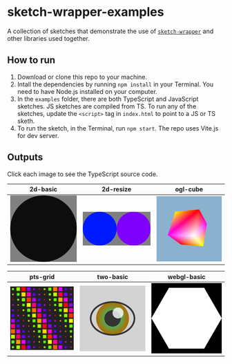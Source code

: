 # sketch-wrapper-examples

A collection of sketches that demonstrate the use of [`sketch-wrapper`](https://github.com/cdaein/sketch-wrapper) and other libraries used together.

## How to run

1. Download or clone this repo to your machine.
1. Intall the dependencies by running `npm install` in your Terminal. You need to have Node.js installed on your computer.
1. In the `examples` folder, there are both TypeScript and JavaScript sketches. JS sketches are compiled from TS. To run any of the sketches, update the `<script>` tag in `index.html` to point to a JS or TS sketh.
1. To run the sketch, in the Terminal, run `npm start`. The repo uses Vite.js for dev server.

## Outputs

Click each image to see the TypeScript source code.

|                           2d-basic                            |                            2d-resize                             |                           ogl-cube                            |
| :-----------------------------------------------------------: | :--------------------------------------------------------------: | :-----------------------------------------------------------: |
| [![2d basic](output/2d-basic.png)](./examples/ts/2d-basic.ts) | [![2d resize](output/2d-resize.png)](./examples/ts/2d-resize.ts) | [![ogl cube](output/ogl-cube.png)](./examples/ts/ogl-cube.ts) |

|                           pts-grid                            |                            two-basic                             |                              webgl-basic                               |
| :-----------------------------------------------------------: | :--------------------------------------------------------------: | :--------------------------------------------------------------------: |
| [![pts grid](output/pts-grid.png)](./examples/ts/pts-grid.ts) | [![two basic](output/two-basic.png)](./examples/ts/two-basic.ts) | [![webgl basic](output/webgl-basic.png)](./examples/ts/webgl-basic.ts) |
